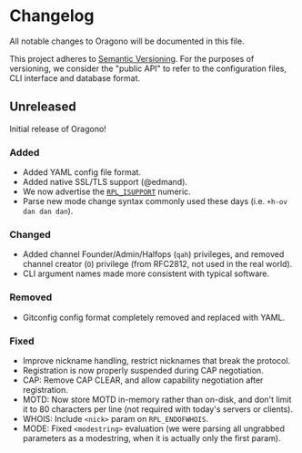 # Changelog
All notable changes to Oragono will be documented in this file.

This project adheres to [Semantic Versioning](http://semver.org/). For the purposes of versioning, we consider the "public API" to refer to the configuration files, CLI interface and database format.


## Unreleased
Initial release of Oragono!

### Added
* Added YAML config file format.
* Added native SSL/TLS support (@edmand).
* We now advertise the [`RPL_ISUPPORT`](http://modern.ircdocs.horse/#rplisupport-005) numeric.
* Parse new mode change syntax commonly used these days (i.e. `+h-ov dan dan dan`).

### Changed
* Added channel Founder/Admin/Halfops (`qah`) privileges, and removed channel creator (`O`) privilege (from RFC2812, not used in the real world).
* CLI argument names made more consistent with typical software.

### Removed
* Gitconfig config format completely removed and replaced with YAML.

### Fixed
* Improve nickname handling, restrict nicknames that break the protocol.
* Registration is now properly suspended during CAP negotiation.
* CAP: Remove CAP CLEAR, and allow capability negotiation after registration.
* MOTD: Now store MOTD in-memory rather than on-disk, and don't limit it to 80 characters per line (not required with today's servers or clients).
* WHOIS: Include `<nick>` param on `RPL_ENDOFWHOIS`.
* MODE: Fixed `<modestring>` evaluation (we were parsing all ungrabbed parameters as a modestring, when it is actually only the first param).
